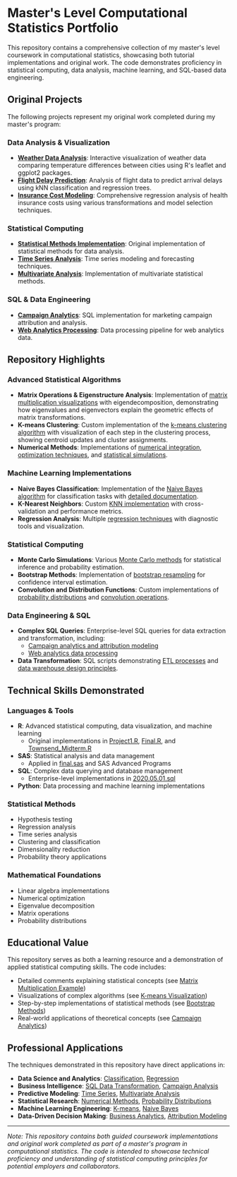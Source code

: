 # Master's Level Computational Statistics Portfolio

This repository contains a comprehensive collection of my master's level coursework in computational statistics, showcasing both tutorial implementations and original work. The code demonstrates proficiency in statistical computing, data analysis, machine learning, and SQL-based data engineering.

## Original Projects

The following projects represent my original work completed during my master's program:

### Data Analysis & Visualization
- **[Weather Data Analysis](Townsend_Scarlett_Stat6610_project1.R)**: Interactive visualization of weather data comparing temperature differences between cities using R's leaflet and ggplot2 packages.
- **[Flight Delay Prediction](Project1.R)**: Analysis of flight data to predict arrival delays using kNN classification and regression trees.
- **[Insurance Cost Modeling](Final.R)**: Comprehensive regression analysis of health insurance costs using various transformations and model selection techniques.

### Statistical Computing
- **[Statistical Methods Implementation](Townsend_Scarlett_Stat6610_hw4.R)**: Original implementation of statistical methods for data analysis.
- **[Time Series Analysis](Townsend_Scarlett_Stat6610_hw8.R)**: Time series modeling and forecasting techniques.
- **[Multivariate Analysis](Townsend_Scarlett_Stat6610_hw9.R)**: Implementation of multivariate statistical methods.

### SQL & Data Engineering
- **[Campaign Analytics](2020.08.16%20Campaign%20Touches%20Streamlined.sql)**: SQL implementation for marketing campaign attribution and analysis.
- **[Web Analytics Processing](02_Sign_Web_Data%20v1.1.sql)**: Data processing pipeline for web analytics data.

## Repository Highlights

### Advanced Statistical Algorithms
- **Matrix Operations & Eigenstructure Analysis**: Implementation of [matrix multiplication visualizations](MatrixMultandEigenstructure.R) with eigendecomposition, demonstrating how eigenvalues and eigenvectors explain the geometric effects of matrix transformations.
- **K-means Clustering**: Custom implementation of the [k-means clustering algorithm](Kmeans.R) with visualization of each step in the clustering process, showing centroid updates and cluster assignments.
- **Numerical Methods**: Implementations of [numerical integration](Numerical%20Issues.R), [optimization techniques](optimCIs.R), and [statistical simulations](adapt.gauss10.R).

### Machine Learning Implementations
- **Naive Bayes Classification**: Implementation of the [Naive Bayes algorithm](NaiveBayes%20-%20HW%20%233.R) for classification tasks with [detailed documentation](NaiveBayes.docx).
- **K-Nearest Neighbors**: Custom [KNN implementation](KmeansTests.R) with cross-validation and performance metrics.
- **Regression Analysis**: Multiple [regression techniques](regressionmidterm.R) with diagnostic tools and visualization.

### Statistical Computing
- **Monte Carlo Simulations**: Various [Monte Carlo methods](permutation_sim.R) for statistical inference and probability estimation.
- **Bootstrap Methods**: Implementation of [bootstrap resampling](prob10.29boot.R) for confidence interval estimation.
- **Convolution and Distribution Functions**: Custom implementations of [probability distributions](Convolution.R) and [convolution operations](Intro%20to%20Probability.R).

### Data Engineering & SQL
- **Complex SQL Queries**: Enterprise-level SQL queries for data extraction and transformation, including:
  - [Campaign analytics and attribution modeling](2020.08.16%20Campaign%20Touches%20Streamlined.sql)
  - [Web analytics data processing](02_Sign_Web_Data%20v1.1.sql)
- **Data Transformation**: SQL scripts demonstrating [ETL processes](weekly_script_business_moves_bkp.sql) and [data warehouse design principles](cstack.sql).

## Technical Skills Demonstrated

### Languages & Tools
- **R**: Advanced statistical computing, data visualization, and machine learning
  - Original implementations in [Project1.R](Project1.R), [Final.R](Final.R), and [Townsend_Midterm.R](Townsend_Midterm.R)
- **SAS**: Statistical analysis and data management
  - Applied in [final.sas](final.sas) and SAS Advanced Programs
- **SQL**: Complex data querying and database management
  - Enterprise-level implementations in [2020.05.01.sql](2020.05.01.sql)
- **Python**: Data processing and machine learning implementations

### Statistical Methods
- Hypothesis testing
- Regression analysis
- Time series analysis
- Clustering and classification
- Dimensionality reduction
- Probability theory applications

### Mathematical Foundations
- Linear algebra implementations
- Numerical optimization
- Eigenvalue decomposition
- Matrix operations
- Probability distributions

## Educational Value

This repository serves as both a learning resource and a demonstration of applied statistical computing skills. The code includes:

- Detailed comments explaining statistical concepts (see [Matrix Multiplication Example](MatrixMultandEigenstructure.R))
- Visualizations of complex algorithms (see [K-means Visualization](Kmeans.R))
- Step-by-step implementations of statistical methods (see [Bootstrap Methods](prob10.29boot.R))
- Real-world applications of theoretical concepts (see [Campaign Analytics](2020.08.16%20Campaign%20Touches%20Streamlined.sql))

## Professional Applications

The techniques demonstrated in this repository have direct applications in:

- **Data Science and Analytics**: [Classification](TestEnvironmentDetectMisclass.R), [Regression](regressionmidterm.R)
- **Business Intelligence**: [SQL Data Transformation](2020.05.01.sql), [Campaign Analysis](2020.08.16%20Campaign%20Touches%20Streamlined.sql)
- **Predictive Modeling**: [Time Series](timeseries.R), [Multivariate Analysis](mvn.R)
- **Statistical Research**: [Numerical Methods](Numerical%20Issues.R), [Probability Distributions](Convolution.R)
- **Machine Learning Engineering**: [K-means](Kmeans.R), [Naive Bayes](NaiveBayes%20-%20HW%20%233.R)
- **Data-Driven Decision Making**: [Business Analytics](2020.08.17%20CEO%20Data.sql), [Attribution Modeling](2020.08.22%20Critical%20Path%20Campaign%20Exposure.sql)

---

*Note: This repository contains both guided coursework implementations and original work completed as part of a master's program in computational statistics. The code is intended to showcase technical proficiency and understanding of statistical computing principles for potential employers and collaborators.*

